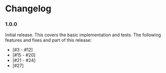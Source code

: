 # Changelog

### 1.0.0

Initial release. This covers the basic implementation and tests. The following features and fixes and part of this release:
  
- [#3 - #12]
- [#15 - #20]
- [#21 - #24]
- [#27]
